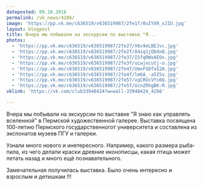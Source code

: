 ```yaml
---
dateposted: 09.10.2016
permalink: /vk_news/4286/
image: 'https://pp.vk.me/c636519/v636519987/2fe1f/0uIYXR_xJIU.jpg'
layout: blogpost
title: Вчера мы побывали на экскурсии по выставке "Я...
photos:
  - 'https://pp.vk.me/c636519/v636519987/2fe27/X6v9eLBEJvc.jpg'
  - 'https://pp.vk.me/c636519/v636519987/2fe2f/84iq1jQbOnQ.jpg'
  - 'https://pp.vk.me/c636519/v636519987/2fe37/I5fqRWxAEOs.jpg'
  - 'https://pp.vk.me/c636519/v636519987/2fe3f/uLwjocutj-o.jpg'
  - 'https://pp.vk.me/c636519/v636519987/2fe47/UmxFGOfaI2A.jpg'
  - 'https://pp.vk.me/c636519/v636519987/2fe4f/lm6A_-a5ZSs.jpg'
  - 'https://pp.vk.me/c636519/v636519987/2fe57/vgCRUcVYs6Q.jpg'
  - 'https://pp.vk.me/c636519/v636519987/2fe5f/UcnZRhgBK-M.jpg'
vklink: 'https://vk.com/club33948424?w=wall-33948424_4286'

---
```

Вчера мы побывали на экскурсии по выставке "Я знаю как управлять вселенной" в Пермской художественной галерее. Выставка посвящена 100-летию Пермского государственногот университета и составлена из экспонатов музеев ПГУ и галереи. 
 
Узнали много нового и инетересного. Например, какого размера рыба-пила, из чего делали краски древние иконописцы, какая птица может летать назад и много ещё познавательного.
 
Замечательная получилась выставка. Было очень интересно и взрослым и детишкам !!!
